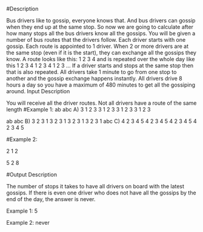 #Description

Bus drivers like to gossip, everyone knows that. And bus drivers can gossip when they end up at the same stop. So now we are going to calculate after how many stops all the bus drivers know all the gossips. You will be given a number of bus routes that the drivers follow. Each driver starts with one gossip. Each route is appointed to 1 driver. When 2 or more drivers are at the same stop (even if it is the start), they can exchange all the gossips they know. A route looks like this: 1 2 3 4 and is repeated over the whole day like this 1 2 3 4 1 2 3 4 1 2 3 … If a driver starts and stops at the same stop then that is also repeated. All drivers take 1 minute to go from one stop to another and the gossip exchange happens instantly. All drivers drive 8 hours a day so you have a maximum of 480 minutes to get all the gossiping around.
Input Description

You will receive all the driver routes. Not all drivers have a route of the same length
#Example 1:
   ab      abc
A) 3 1 2 3 3 1 2 3 3 1 2 3 3 1 2 3

   ab  abc
B) 3 2 3 1 3 2 3 1 3 2 3 1 3 2 3 1
       abc
C) 4 2 3 4 5 4 2 3 4 5 4 2 3 4 5 4 2 3 4 5

#Example 2:

2 1 2

5 2 8

#Output Description

The number of stops it takes to have all drivers on board with the latest gossips. If there is even one driver who does not have all the gossips by the end of the day, the answer is never.

Example 1: 5

Example 2: never
